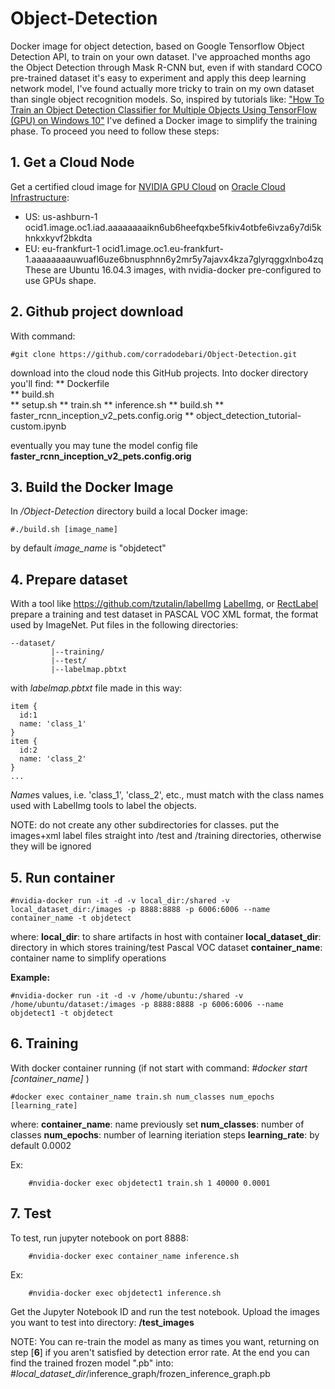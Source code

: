 # Object-Detection
Docker image for object detection, based on Google Tensorflow Object Detection API, to train on your own dataset.
I've approached months ago the Object Detection through Mask R-CNN but, even if with standard COCO pre-trained dataset it's easy to experiment and apply this deep learning network model, I've found actually more tricky to train on my own dataset than single object recognition models.
So, inspired by tutorials like: ["How To Train an Object Detection Classifier for Multiple Objects Using TensorFlow (GPU) on Windows 10"](https://github.com/EdjeElectronics/TensorFlow-Object-Detection-API-Tutorial-Train-Multiple-Objects-Windows-10#3-gather-and-label-pictures)
I've defined a Docker image to simplify the training phase. To proceed you need to follow these steps:

## 1. Get a Cloud Node
Get a certified cloud image for [NVIDIA GPU Cloud](https://ngc.nvidia.com) on [Oracle Cloud Infrastructure](https://docs.cloud.oracle.com/iaas/Content/Compute/References/ngcimage.htm):

* US: us-ashburn-1
ocid1.image.oc1.iad.aaaaaaaaikn6ub6heefqxbe5fkiv4otbfe6ivza6y7di5khnkxkyvf2bkdta
* EU: eu-frankfurt-1
ocid1.image.oc1.eu-frankfurt-1.aaaaaaaauwuafl6uze6bnusphnn6y2mr5y7ajavx4kza7glyrqggxlnbo4zq  
These are Ubuntu 16.04.3 images, with nvidia-docker pre-configured to use GPUs shape.

## 2. Github project download
With command:
```
#git clone https://github.com/corradodebari/Object-Detection.git
```
download into the cloud node this GitHub projects.
Into docker directory you'll find:
** Dockerfile     
** build.sh                         
** setup.sh
** train.sh
** inference.sh
** build.sh
** faster_rcnn_inception_v2_pets.config.orig
** object_detection_tutorial-custom.ipynb

eventually you may tune the model config file **faster_rcnn_inception_v2_pets.config.orig**

## 3. Build the Docker Image
In */Object-Detection* directory build a local Docker image:
```
#./build.sh [image_name]
```
by default *image_name* is "objdetect"

## 4. Prepare dataset
With a tool like https://github.com/tzutalin/labelImg [LabelImg](https://github.com/tzutalin/labelImg), or [RectLabel](https://rectlabel.com)
prepare a training and test dataset in PASCAL VOC XML format, the format used by ImageNet.
Put files in the following directories:
```
--dataset/
         |--training/
         |--test/
         |--labelmap.pbtxt
```
with *labelmap.pbtxt* file made in this way:
```
item {
  id:1
  name: 'class_1'
}
item {
  id:2
  name: 'class_2'
}
...

```
*Name*s values, i.e. 'class_1', 'class_2', etc., must match with the class names used with LabelImg tools to label the objects.

NOTE: do not create any other subdirectories for classes. put the images+xml label files straight into /test and /training 
directories, otherwise they will be ignored

## 5. Run container
```
#nvidia-docker run -it -d -v local_dir:/shared -v local_dataset_dir:/images -p 8888:8888 -p 6006:6006 --name container_name -t objdetect
```

where:
**local_dir**: to share artifacts in host with container
**local_dataset_dir**: directory in which stores training/test Pascal VOC dataset
**container_name**: container name to simplify operations

**Example:**
```
#nvidia-docker run -it -d -v /home/ubuntu:/shared -v /home/ubuntu/dataset:/images -p 8888:8888 -p 6006:6006 --name objdetect1 -t objdetect
```
## 6. Training
With docker container running (if not start with command: *#docker start [container_name]* )
```
#docker exec container_name train.sh num_classes num_epochs [learning_rate] 
```
where:
**container_name**: name previously set
**num_classes**: number of classes
**num_epochs**: number of learning iteriation steps
**learning_rate**: by default 0.0002

Ex:
```
    #nvidia-docker exec objdetect1 train.sh 1 40000 0.0001
```


## 7. Test
To test, run jupyter notebook on port 8888:
```
    #nvidia-docker exec container_name inference.sh
```
Ex:
```
    #nvidia-docker exec objdetect1 inference.sh
```
Get the Jupyter Notebook ID and run the test notebook. Upload the images you want to test into directory: 
**/test_images**

NOTE:
You can re-train the model as many as times you want, returning on step [**6**] if you aren't satisfied by detection error rate. At the end you can find the trained frozen model ".pb" into:
#*local_dataset_dir*/inference_graph/frozen_inference_graph.pb
